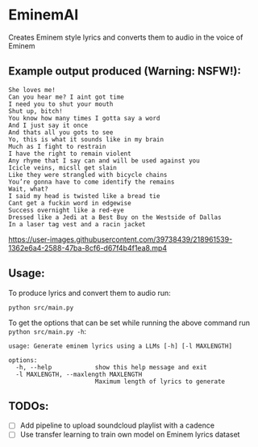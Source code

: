 # EminemAI

Creates Eminem style lyrics and converts them to audio in the voice of Eminem

## Example output produced (Warning: NSFW!):

```
She loves me!
Can you hear me? I aint got time
I need you to shut your mouth
Shut up, bitch!
You know how many times I gotta say a word
And I just say it once
And thats all you gots to see
Yo, this is what it sounds like in my brain
Much as I fight to restrain
I have the right to remain violent
Any rhyme that I say can and will be used against you
Icicle veins, micsll get slain
Like they were strangled with bicycle chains
You’re gonna have to come identify the remains
Wait, what?
I said my head is twisted like a bread tie
Cant get a fuckin word in edgewise
Success overnight like a red-eye
Dressed like a Jedi at a Best Buy on the Westside of Dallas
In a laser tag vest and a racin jacket
```
https://user-images.githubusercontent.com/39738439/218961539-1362e6a4-2588-47ba-8cf6-d67f4b4f1ea8.mp4

## Usage:

To produce lyrics and convert them to audio run:
```
python src/main.py
```

To get the options that can be set while running the above command run `python src/main.py -h`:
```
usage: Generate eminem lyrics using a LLMs [-h] [-l MAXLENGTH]

options:
  -h, --help            show this help message and exit
  -l MAXLENGTH, --maxlength MAXLENGTH
                        Maximum length of lyrics to generate
```

## TODOs:

-[ ] Add pipeline to upload soundcloud playlist with a cadence
-[ ] Use transfer learning to train own model on Eminem lyrics dataset
